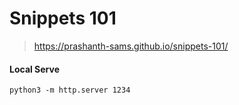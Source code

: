 # Snippets 101
> https://prashanth-sams.github.io/snippets-101/

#### Local Serve
```
python3 -m http.server 1234
```